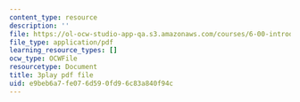 ```yaml
---
content_type: resource
description: ''
file: https://ol-ocw-studio-app-qa.s3.amazonaws.com/courses/6-00-introduction-to-computer-science-and-programming-fall-2008/e9beb6a7fe076d590fd96c83a840f94c_WGDbIKtjmSs.pdf
file_type: application/pdf
learning_resource_types: []
ocw_type: OCWFile
resourcetype: Document
title: 3play pdf file
uid: e9beb6a7-fe07-6d59-0fd9-6c83a840f94c
---
```

